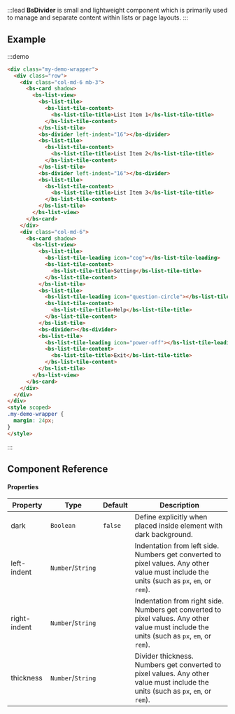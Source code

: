:::lead
**BsDivider** is small and lightweight component which is primarily used to manage and separate content within
lists or page layouts.
:::

## Example

:::demo
```html
<div class="my-demo-wrapper">
  <div class="row">
    <div class="col-md-6 mb-3">
      <bs-card shadow>
        <bs-list-view>
          <bs-list-tile>
            <bs-list-tile-content>
              <bs-list-tile-title>List Item 1</bs-list-tile-title>
            </bs-list-tile-content>
          </bs-list-tile>
          <bs-divider left-indent="16"></bs-divider>
          <bs-list-tile>
            <bs-list-tile-content>
              <bs-list-tile-title>List Item 2</bs-list-tile-title>
            </bs-list-tile-content>
          </bs-list-tile>
          <bs-divider left-indent="16"></bs-divider>
          <bs-list-tile>
            <bs-list-tile-content>
              <bs-list-tile-title>List Item 3</bs-list-tile-title>
            </bs-list-tile-content>
          </bs-list-tile>
        </bs-list-view>
      </bs-card>
    </div>
    <div class="col-md-6">
      <bs-card shadow>
        <bs-list-view>
          <bs-list-tile>
            <bs-list-tile-leading icon="cog"></bs-list-tile-leading>
            <bs-list-tile-content>
              <bs-list-tile-title>Setting</bs-list-tile-title>
            </bs-list-tile-content>
          </bs-list-tile>
          <bs-list-tile>
            <bs-list-tile-leading icon="question-circle"></bs-list-tile-leading>
            <bs-list-tile-content>
              <bs-list-tile-title>Help</bs-list-tile-title>
            </bs-list-tile-content>
          </bs-list-tile>
          <bs-divider></bs-divider>
          <bs-list-tile>
            <bs-list-tile-leading icon="power-off"></bs-list-tile-leading>
            <bs-list-tile-content>
              <bs-list-tile-title>Exit</bs-list-tile-title>
            </bs-list-tile-content>
          </bs-list-tile>
        </bs-list-view>
      </bs-card>
    </div>
  </div>
</div>
<style scoped>
.my-demo-wrapper {
  margin: 24px;
}
</style>
```
:::


## Component Reference

#### Properties

<div class="cmp-property">

| Property     | Type        | Default  | Description |
|--------------|-------------|----------|-------------|
| dark         | `Boolean`   | `false`  | Define explicitly when placed inside element with dark background. |
| left-indent  | `Number`/`String` |   | Indentation from left side. Numbers get converted to pixel values. Any other value must include the units (such as `px`, `em`, or `rem`). |
| right-indent | `Number`/`String` |   | Indentation from right side. Numbers get converted to pixel values. Any other value must include the units (such as `px`, `em`, or `rem`). |
| thickness    | `Number`/`String` |   | Divider thickness. Numbers get converted to pixel values. Any other value must include the units (such as `px`, `em`, or `rem`). |

</div>
